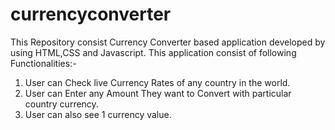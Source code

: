 # currencyconverter
This Repository consist Currency Converter based application developed by using HTML,CSS and Javascript. This application consist of following Functionalities:-

1. User can Check live Currency Rates of any country in the world.
2. User can Enter any Amount They want to Convert with particular country currency.
3. User can also see 1 currency value.
